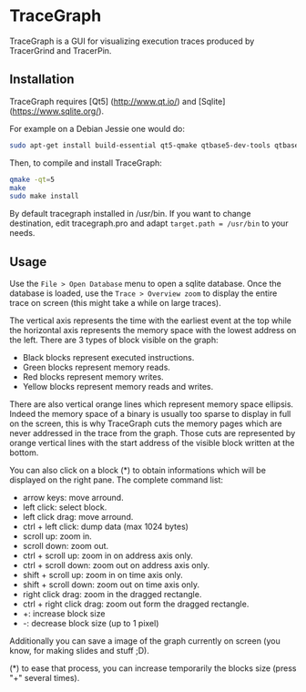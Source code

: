 TraceGraph
==========

TraceGraph is a GUI for visualizing execution traces produced by TracerGrind and TracerPin.

Installation
------------

TraceGraph requires [Qt5] (http://www.qt.io/) and [Sqlite] (https://www.sqlite.org/).

For example on a Debian Jessie one would do:

```bash
sudo apt-get install build-essential qt5-qmake qtbase5-dev-tools qtbase5-dev libsqlite3-dev
```

Then, to compile and install TraceGraph:

```bash
qmake -qt=5
make
sudo make install
```

By default tracegraph installed in /usr/bin. If you want to change destination, edit tracegraph.pro
and adapt `target.path = /usr/bin` to your needs.

Usage
-----

Use the `File > Open Database` menu to open a sqlite database. Once the database is loaded, use
the `Trace > Overview zoom` to display the entire trace on screen (this might take a while on
large traces).

The vertical axis represents the time with the earliest event at the top while the horizontal axis
represents the memory space with the lowest address on the left. There are 3 types of block visible
on the graph:

* Black blocks represent executed instructions.
* Green blocks represent memory reads.
* Red blocks represent memory writes.
* Yellow blocks represent memory reads and writes.

There are also vertical orange lines which represent memory space ellipsis. Indeed the memory space
of a binary is usually too sparse to display in full on the screen, this is why TraceGraph cuts the
memory pages which are never addressed in the trace from the graph. Those cuts are represented by
orange vertical lines with the start address of the visible block written at the bottom.

You can also click on a block (*) to obtain informations which
will be displayed on the right pane. The complete command list:

* arrow keys: move arround.
* left click: select block.
* left click drag: move arround.
* ctrl + left click: dump data (max 1024 bytes)
* scroll up: zoom in.
* scroll down: zoom out.
* ctrl + scroll up: zoom in on address axis only.
* ctrl + scroll down: zoom out on address axis only.
* shift + scroll up: zoom in on time axis only.
* shift + scroll down: zoom out on time axis only.
* right click drag: zoom in the dragged rectangle.
* ctrl + right click drag: zoom out form the dragged rectangle.
* +: increase block size
* -: decrease block size (up to 1 pixel)

Additionally you can save a image of the graph currently on screen (you know, for making slides
and stuff ;D).

(*) to ease that process, you can increase temporarily the blocks size (press "+" several times).
